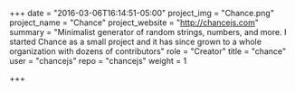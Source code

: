 +++
date = "2016-03-06T16:14:51-05:00"
project_img = "Chance.png"
project_name = "Chance"
project_website = "http://chancejs.com"
summary = "Minimalist generator of random strings, numbers, and more. I started Chance as a small project and it has since grown to a whole organization with dozens of contributors"
role = "Creator"
title = "chance"
user = "chancejs"
repo = "chancejs"
weight = 1

+++
